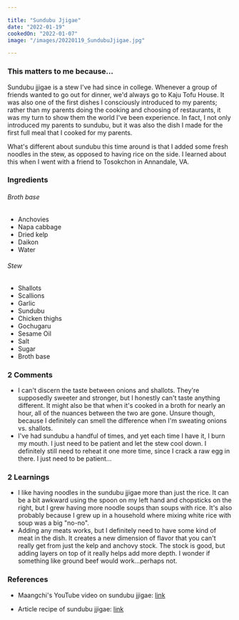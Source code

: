 ```yaml
---

title: "Sundubu Jjigae"
date: "2022-01-19"
cookedOn: "2022-01-07"
image: "/images/20220119_SundubuJjigae.jpg"

---
```


### This matters to me because...
Sundubu jjigae is a stew I've had since in college. Whenever a group of friends wanted to go out for dinner, we'd always go to Kaju Tofu House. It was also one of the first dishes I consciously introduced to my parents; rather than my parents doing the cooking and choosing of restaurants, it was my turn to show them the world I've been experience. In fact, I not only introduced my parents to sundubu, but it was also the dish I made for the first full meal that I cooked for my parents. 

What's different about sundubu this time around is that I added some fresh noodles in the stew, as opposed to having rice on the side. I learned about this when I went with a friend to Tosokchon in Annandale, VA. 

### Ingredients
###### Broth base
* Anchovies
* Napa cabbage
* Dried kelp
* Daikon
* Water

###### Stew
* Shallots
* Scallions
* Garlic
* Sundubu
* Chicken thighs
* Gochugaru
* Sesame Oil
* Salt
* Sugar
* Broth base

### 2 Comments
* I can't discern the taste between onions and shallots. They're supposedly sweeter and stronger, but I honestly can't taste anything different. It might also be that when it's cooked in a broth for nearly an hour, all of the nuances between the two are gone. Unsure though, because I definitely can smell the difference when I'm sweating onions vs. shallots. 
* I've had sundubu a handful of times, and yet each time I have it, I burn my mouth. I just need to be patient and let the stew cool down. I definitely still need to reheat it one more time, since I crack a raw egg in there. I just need to be patient...

### 2 Learnings
* I like having noodles in the sundubu jjigae more than just the rice. It can be a bit awkward using the spoon on my left hand and chopsticks on the right, but I grew having more noodle soups than soups with rice. It's also probably because I grew up in a household where mixing white rice with soup was a big "no-no". 
* Adding any meats works, but I definitely need to have some kind of meat in the dish. It creates a new dimension of flavor that you can't really get from just the kelp and anchovy stock. The stock is good, but adding layers on top of it really helps add more depth. I wonder if something like ground beef would work...perhaps not.
  

### References

- Maangchi's YouTube video on sundubu jjigae: [link](https://www.youtube.com/watch?v=BvZ9m3Bikuw&ab_channel=Maangchi) 

- Article recipe of sundubu jjigae: [link](https://mykoreankitchen.com/sundubu-jjigae/) 
